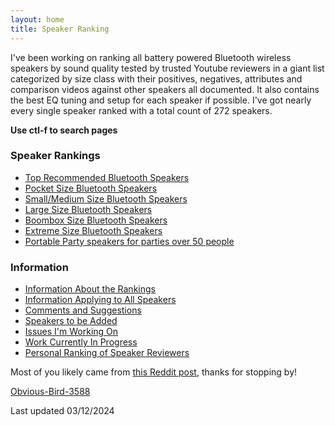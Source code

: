 ```yaml
---
layout: home
title: Speaker Ranking
---
```


I've been working on ranking all battery powered Bluetooth wireless speakers by sound quality tested by trusted Youtube reviewers in a giant list categorized by size class with their positives, negatives, attributes and comparison videos against other speakers all documented. It also contains the best EQ tuning and setup for each speaker if possible. I've got nearly every single speaker ranked with a total count of 272 speakers.

**Use ctl-f to search pages**

### Speaker Rankings

- [Top Recommended Bluetooth Speakers](top-recommended/)
- [Pocket Size Bluetooth Speakers](pocket-size/)
- [Small/Medium Size Bluetooth Speakers](small-medium-size/)
- [Large Size Bluetooth Speakers](large-size/)
- [Boombox Size Bluetooth Speakers](boombox-size/)
- [Extreme Size Bluetooth Speakers](extreme-size/)
- [Portable Party speakers for parties over 50 people](portable-party-speakers/)

### Information

- [Information About the Rankings](information-about-the-rankings/)
- [Information Applying to All Speakers](information-applying-to-all-speakers/)
- [Comments and Suggestions](comments-suggestions/)
- [Speakers to be Added](speakers-to-be-added/)
- [Issues I'm Working On](issues-im-working-on/)
- [Work Currently In Progress](work-currently-in-progress/)
- [Personal Ranking of Speaker Reviewers](personal-ranking-of-speaker-reviewers/)

Most of you likely came from [this Reddit post](https://www.reddit.com/r/WirelessSpeakers/comments/16zs2ol/ranking_all_battery_powered_wireless_speakers/), thanks for stopping by!

[Obvious-Bird-3588](https://www.reddit.com/user/Obvious-Bird-3588)

Last updated 03/12/2024

